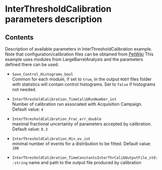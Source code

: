# InterThresholdCalibration parameters description

## Contents
Description of available parameters in InterThresholdCalibration example. Note that configuration/calibration files can be obtained from [PetWiki](http://koza.if.uj.edu.pl/petwiki/index.php/Default_settings_and_parameters_used_in_the_analyses)
This example uses modules from LargeBarrelAnalysis and the parameters defined there can be used.

- `Save_Control_Histograms_bool`  
Common for each module, if set to `true`, in the output `ROOT` files folder with statistics will contain control histograms. Set to `false` if histograms not needed.

- `InterThresholdCalibration_TimeCalibRunNumber_int`  
Number of calibration run associated with Acquisition Campaign. Default value: `4`

- `InterThresholdCalibration_Frac_err_double`  
maximal fractional uncertainty of parameters accepted by calibration. Default value: `0.3`

- `InterThresholdCalibration_Min_ev_int`  
minimal number of events for a distribution to be fitted. Default value: `100`

- `InterThresholdCalibration_TimeConstantsInterThrCalibOutputFile_std::string`
name and path to the output file produced by calibration
